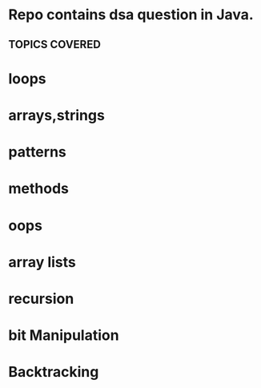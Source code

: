 # Repo contains dsa question in Java.
## TOPICS COVERED

# loops
# arrays,strings
# patterns
# methods
# oops
# array lists
# recursion
# bit Manipulation
# Backtracking
